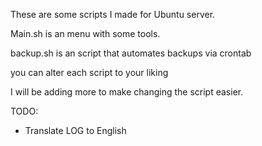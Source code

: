 These are some scripts I made for Ubuntu server.

Main.sh is an menu with some tools.

backup.sh is an script that automates backups via crontab

you can alter each script to your liking

I will be adding more to make changing the script easier.

TODO:
- Translate LOG to English